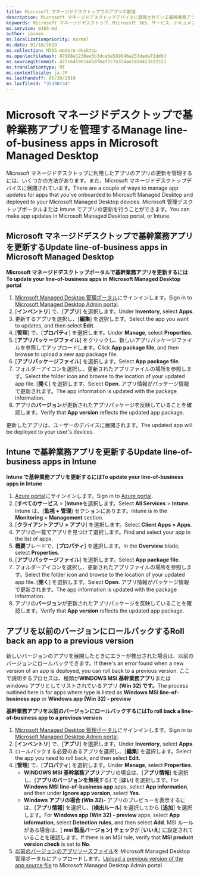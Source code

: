 ```yaml
---
title: Microsoft マネージドデスクトップでのアプリの管理
description: Microsoft マネージドデスクトップデバイスに展開されている基幹業務アプリを更新する方法に関する情報
keywords: Microsoft マネージドデスクトップ、Microsoft 365、サービス、ドキュメント
ms.service: m365-md
author: jaimeo
ms.localizationpriority: normal
ms.date: 01/18/2019
ms.collection: M365-modern-desktop
ms.openlocfilehash: 87968e1238ee5b3dce6e569846e253dada72dd6d
ms.sourcegitcommit: 427c6459614d58f6ef7c74354ae1816423e22323
ms.translationtype: MT
ms.contentlocale: ja-JP
ms.lasthandoff: 06/28/2019
ms.locfileid: "35390734"
---
```

# <a name="manage-line-of-business-apps-in-microsoft-managed-desktop"></a><span data-ttu-id="e9230-104">Microsoft マネージドデスクトップで基幹業務アプリを管理する</span><span class="sxs-lookup"><span data-stu-id="e9230-104">Manage line-of-business apps in Microsoft Managed Desktop</span></span>

<!--Application management -->

<span data-ttu-id="e9230-105">Microsoft マネージドデスクトップに利用したアプリのアプリの更新を管理するには、いくつかの方法があります。また、Microsoft マネージドデスクトップデバイスに展開されています。</span><span class="sxs-lookup"><span data-stu-id="e9230-105">There are a couple of ways to manage app updates for apps that you've onboarded to Microsoft Managed Desktop and deployed to your Microsoft Managed Desktop devices.</span></span> <span data-ttu-id="e9230-106">Microsoft 管理デスクトップポータルまたは Intune でアプリの更新を行うことができます。</span><span class="sxs-lookup"><span data-stu-id="e9230-106">You can make app updates in Microsoft Managed Desktop portal, or Intune.</span></span> 

<span id="update-app-mmd" />

## <a name="update-line-of-business-apps-in-microsoft-managed-desktop"></a><span data-ttu-id="e9230-107">Microsoft マネージドデスクトップで基幹業務アプリを更新する</span><span class="sxs-lookup"><span data-stu-id="e9230-107">Update line-of-business apps in Microsoft Managed Desktop</span></span>

<span data-ttu-id="e9230-108">**Microsoft マネージドデスクトップポータルで基幹業務アプリを更新するには**</span><span class="sxs-lookup"><span data-stu-id="e9230-108">**To update your line-of-business apps in Microsoft Managed Desktop portal**</span></span>
1. <span data-ttu-id="e9230-109">[Microsoft Managed Desktop 管理ポータル](http://aka.ms/mmdportal)にサインインします。</span><span class="sxs-lookup"><span data-stu-id="e9230-109">Sign in to [Microsoft Managed Desktop Admin portal](http://aka.ms/mmdportal).</span></span>
2. <span data-ttu-id="e9230-110">[**インベントリ**] で、[**アプリ**] を選択します。</span><span class="sxs-lookup"><span data-stu-id="e9230-110">Under **Inventory**, select **Apps**.</span></span>  
3. <span data-ttu-id="e9230-111">更新するアプリを選択し、[**編集**] を選択します。</span><span class="sxs-lookup"><span data-stu-id="e9230-111">Select the app you want to updates, and then select **Edit**.</span></span>
4. <span data-ttu-id="e9230-112">[**管理**] で、[**プロパティ**] を選択します。</span><span class="sxs-lookup"><span data-stu-id="e9230-112">Under **Manage**, select **Properties**.</span></span> 
5. <span data-ttu-id="e9230-113">[**アプリパッケージファイル**] をクリックし、新しいアプリパッケージファイルを参照してアップロードします。</span><span class="sxs-lookup"><span data-stu-id="e9230-113">Click **App package file**, and then browse to upload a new app package file.</span></span>
6. <span data-ttu-id="e9230-114">[**アプリパッケージファイル**] を選択します。</span><span class="sxs-lookup"><span data-stu-id="e9230-114">Select **App package file**.</span></span>
7. <span data-ttu-id="e9230-115">フォルダーアイコンを選択し、更新されたアプリファイルの場所を参照します。</span><span class="sxs-lookup"><span data-stu-id="e9230-115">Select the folder icon and browse to the location of your updated app file.</span></span> <span data-ttu-id="e9230-116">[**開く**] を選択します。</span><span class="sxs-lookup"><span data-stu-id="e9230-116">Select **Open**.</span></span> <span data-ttu-id="e9230-117">アプリ情報がパッケージ情報で更新されます。</span><span class="sxs-lookup"><span data-stu-id="e9230-117">The app information is updated with the package information.</span></span>
8. <span data-ttu-id="e9230-118">アプリの**バージョン**が更新されたアプリパッケージを反映していることを確認します。</span><span class="sxs-lookup"><span data-stu-id="e9230-118">Verify that **App version** reflects the updated app package.</span></span> 

<span data-ttu-id="e9230-119">更新したアプリは、ユーザーのデバイスに展開されます。</span><span class="sxs-lookup"><span data-stu-id="e9230-119">The updated app will be deployed to your user's devices.</span></span>

<span id="update-app-intune" />

## <a name="update-line-of-business-apps-in-intune"></a><span data-ttu-id="e9230-120">Intune で基幹業務アプリを更新する</span><span class="sxs-lookup"><span data-stu-id="e9230-120">Update line-of-business apps in Intune</span></span>

<span data-ttu-id="e9230-121">**Intune で基幹業務アプリを更新するには**</span><span class="sxs-lookup"><span data-stu-id="e9230-121">**To update your line-of-business apps in Intune**</span></span>
1. <span data-ttu-id="e9230-122">[Azure portal](https://azure.portal.com)にサインインします。</span><span class="sxs-lookup"><span data-stu-id="e9230-122">Sign in to [Azure portal](https://azure.portal.com).</span></span>
2. <span data-ttu-id="e9230-123">[**すべてのサービス** > ]**Intune**を選択します。</span><span class="sxs-lookup"><span data-stu-id="e9230-123">Select **All Services** > **Intune**.</span></span> <span data-ttu-id="e9230-124">Intune は、[**監視 + 管理**] セクションにあります。</span><span class="sxs-lookup"><span data-stu-id="e9230-124">Intune is in the **Monitoring + Management** section.</span></span>
3. <span data-ttu-id="e9230-125">[**クライアントアプリ > アプリ**] を選択します。</span><span class="sxs-lookup"><span data-stu-id="e9230-125">Select **Client Apps > Apps**.</span></span>
4. <span data-ttu-id="e9230-126">アプリの一覧でアプリを見つけて選択します。</span><span class="sxs-lookup"><span data-stu-id="e9230-126">Find and select your app in the list of apps.</span></span>
5. <span data-ttu-id="e9230-127">**概要**ブレードで、[**プロパティ**] を選択します。</span><span class="sxs-lookup"><span data-stu-id="e9230-127">In the **Overview** blade, select **Properties**.</span></span>
6. <span data-ttu-id="e9230-128">[**アプリパッケージファイル**] を選択します。</span><span class="sxs-lookup"><span data-stu-id="e9230-128">Select **App package file**.</span></span>
7. <span data-ttu-id="e9230-129">フォルダーアイコンを選択し、更新されたアプリファイルの場所を参照します。</span><span class="sxs-lookup"><span data-stu-id="e9230-129">Select the folder icon and browse to the location of your updated app file.</span></span> <span data-ttu-id="e9230-130">[**開く**] を選択します。</span><span class="sxs-lookup"><span data-stu-id="e9230-130">Select **Open**.</span></span> <span data-ttu-id="e9230-131">アプリ情報がパッケージ情報で更新されます。</span><span class="sxs-lookup"><span data-stu-id="e9230-131">The app information is updated with the package information.</span></span>
8. <span data-ttu-id="e9230-132">アプリの**バージョン**が更新されたアプリパッケージを反映していることを確認します。</span><span class="sxs-lookup"><span data-stu-id="e9230-132">Verify that **App version** reflects the updated app package.</span></span>

<span id="roll-back-app-mmd" />

## <a name="roll-back-an-app-to-a-previous-version"></a><span data-ttu-id="e9230-133">アプリを以前のバージョンにロールバックする</span><span class="sxs-lookup"><span data-stu-id="e9230-133">Roll back an app to a previous version</span></span>

<span data-ttu-id="e9230-134">新しいバージョンのアプリを展開したときにエラーが検出された場合は、以前のバージョンにロールバックできます。</span><span class="sxs-lookup"><span data-stu-id="e9230-134">If there's an error found when a new version of an app is deployed, you can roll back to a previous version.</span></span> <span data-ttu-id="e9230-135">ここで説明するプロセスは、種類が**WINDOWS MSI 基幹業務アプリ**または windows アプリとしてリストされているアプリ **(Win 32) です。**</span><span class="sxs-lookup"><span data-stu-id="e9230-135">The process outlined here is for apps where type is listed as **Windows MSI line-of-business app** or **Windows app (Win 32) - preview**</span></span>

<span data-ttu-id="e9230-136">**基幹業務アプリを以前のバージョンにロールバックするには**</span><span class="sxs-lookup"><span data-stu-id="e9230-136">**To roll back a line-of-business app to a previous version**</span></span>

1. <span data-ttu-id="e9230-137">[Microsoft Managed Desktop 管理ポータル](http://aka.ms/mmdportal)にサインインします。</span><span class="sxs-lookup"><span data-stu-id="e9230-137">Sign in to [Microsoft Managed Desktop Admin portal](http://aka.ms/mmdportal).</span></span>
2. <span data-ttu-id="e9230-138">[**インベントリ**] で、[**アプリ**] を選択します。</span><span class="sxs-lookup"><span data-stu-id="e9230-138">Under **Inventory**, select **Apps**.</span></span>  
3. <span data-ttu-id="e9230-139">ロールバックする必要のあるアプリを選択し、[**編集**] を選択します。</span><span class="sxs-lookup"><span data-stu-id="e9230-139">Select the app you need to roll back, and then select **Edit**.</span></span>
4. <span data-ttu-id="e9230-140">[**管理**] で、[**プロパティ**] を選択します。</span><span class="sxs-lookup"><span data-stu-id="e9230-140">Under **Manage**, select **Properties**.</span></span> 
    - <span data-ttu-id="e9230-141">**WINDOWS MSI 基幹業務アプリ**アプリの場合は、[**アプリ情報**] を選択し、[**アプリのバージョンを無視**する] で [**はい**] を選択します。</span><span class="sxs-lookup"><span data-stu-id="e9230-141">For **Windows MSI line-of-business app** apps, select **App information**, and then under **Ignore app version**, select **Yes**.</span></span>
    - <span data-ttu-id="e9230-142">**Windows アプリの場合 (Win 32)-** アプリのプレビューを表示するには、[**アプリ情報**] を選択し、[**検出ルール**] を選択してから [**追加**] を選択します。</span><span class="sxs-lookup"><span data-stu-id="e9230-142">For **Windows app (Win 32) - preview** apps, select **App information**, select **Detection rules**, and then select **Add**.</span></span> 
    <span data-ttu-id="e9230-143">MSI ルールがある場合は、[ **msi 製品バージョン] チェック**が [**いいえ**] に設定されていることを確認します。</span><span class="sxs-lookup"><span data-stu-id="e9230-143">If there is an MSI rule, verify that **MSI product version check** is set to **No**.</span></span>
5. <span data-ttu-id="e9230-144">[以前のバージョンのアプリソースファイル](../get-started/deploy-apps.md)を Microsoft Managed Desktop 管理ポータルにアップロードします。</span><span class="sxs-lookup"><span data-stu-id="e9230-144">[Upload a previous version of the app source file](../get-started/deploy-apps.md) to Microsoft Managed Desktop Admin portal.</span></span>  

